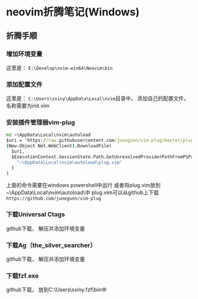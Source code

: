 # neovim折腾笔记(Windows)
## 折腾手顺
### 增加环境变量
这里是： `E:\Develop\nvim-win64\Neovim\bin` 

### 添加配置文件
这里是： `C:\Users\sxiny\AppData\Local\nvim`目录中， 添加自己的配置文件， 名称需要为init.vim

### 安装插件管理器vim-plug
``` cmd
md ~\AppData\Local\nvim\autoload
$uri = 'https://raw.githubusercontent.com/junegunn/vim-plug/master/plug.vim'
(New-Object Net.WebClient).DownloadFile(
  $uri,
  $ExecutionContext.SessionState.Path.GetUnresolvedProviderPathFromPSPath(
    "~\AppData\Local\nvim\autoload\plug.vim"
  )
)
```

上面的命令需要在windows powershell中运行
或者将plug.vim放到~\AppData\Local\nvim\autoload\中
plug.vim可以从github上下载
`https://github.com/junegunn/vim-plug`

### 下载Universal Ctags
github下载， 解压并添加环境变量

### 下载Ag（the_silver_searcher）
github下载， 解压并添加环境变量

### 下载fzf.exe
github下载， 放到C:\Users\sxiny\.fzf\bin中
